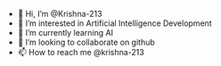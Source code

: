 - 👋 Hi, I’m @Krishna-213
- 👀 I’m interested in Artificial Intelligence Development
- 🌱 I’m currently learning AI
- 💞️ I’m looking to collaborate on github
- 📫 How to reach me @krishna-213

<!---
Krishna-213/Krishna-213 is a ✨ special ✨ repository because its `README.md` (this file) appears on your GitHub profile.
You can click the Preview link to take a look at your changes.
--->
